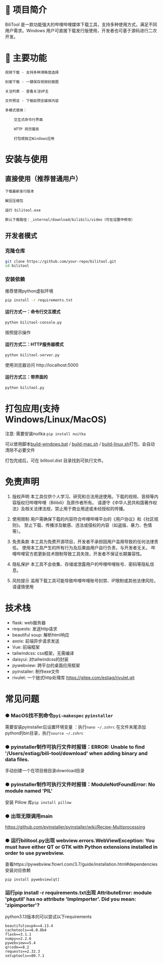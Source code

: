 # 📌 项目简介

BiliTool 是一款功能强大的哔哩哔哩媒体下载工具，支持多种使用方式，满足不同用户需求。Windows 用户可直接下载发行版使用，开发者也可基于源码进行二次开发。

# 🚀 主要功能

    视频下载 - 支持多种清晰度选择

    封面下载 - 一键保存视频封面图

    关注列表 - 查看关注UP主

    文件预览 - 下载前预览媒体内容

    多模式使用：

        交互式命令行界面

        HTTP 网页服务

        打包成独立Windows应用

# 安装与使用

## 直接使用（推荐普通用户）

    下载最新发行版本

    解压压缩包

    运行 bilitool.exe

    默认下载路径：_internal/download/bilibili/video（可在设置中修改）

## 开发者模式

### 克隆仓库

```bash
git clone https://github.com/your-repo/bilitool.git
cd bilitool
```

### 安装依赖
推荐使用python虚拟环境
```bash
pip install -r requirements.txt
```

#### 运行方式一：命令行交互模式

```bash
python bilitool-console.py
```
按照提示操作

#### 运行方式二：HTTP服务器模式

```bash
python bilitool-server.py
```
使用浏览器访问 http://localhost:5000 

#### 运行方式三：带界面的

```bash
python bilitool.py
```


# 打包应用(支持Windows/Linux/MacOS)
注意: 需要安装nuitka `pip install nuitka`

可以使用脚本[build-windows.bat](build-windows.bat) / [build-mac.sh](build-mac.sh) / [build-linux.sh](build-linux.sh)打包，会自动清除不必要文件

打包完成后，可在 bilitool.dist 目录找到可执行文件。




# 免责声明

1. 版权声明‌
   本工具仅供个人学习、研究和合法用途使用。下载的视频、音频等内容版权归哔哩哔哩（Bilibili）及原作者所有。
   请遵守《中华人民共和国著作权法》及相关法律法规，‌禁止用于商业用途或未经授权的传播‌。

2. 使用限制‌
   用户需确保下载的内容符合哔哩哔哩平台的《用户协议》和《社区规则》。
   禁止下载、传播涉及敏感、违法或侵权的内容（如盗版、暴力、色情等）。

3. 免责条款‌
   本工具为免费开源项目，开发者‌不承担‌因用户滥用导致的任何法律责任。
   使用本工具产生的所有行为及后果由用户自行负责，与开发者无关。
   哔哩哔哩官方若更新技术限制导致工具失效，开发者不保证长期兼容性。

4. 隐私保护‌
   本工具不会收集、存储或泄露用户的哔哩哔哩账号、密码等隐私信息。

5. 风险提示‌
   滥用下载工具可能导致哔哩哔哩账号封禁、IP限制或其他法律风险，请谨慎使用

# 技术栈

- flask: web服务器
- requests: 发送http请求
- beautiful soup: 解析html响应
- axois: 前端异步请求发送
- Vue: 前端框架
- tailwindcss: css框架，无需编译
- daisyui: 对tailwindcss的封装
- pywebview: 跨平台的桌面应用框架
- pyinstaller: 制作exe文件
- rivulet: 一个链式http处理库 https://gitee.com/estiag/rivulet.git

# 常见问题
### ● MacOS找不到命令`pyi-makespec` `pyinstaller`
需要安装pyinstaller后设置环境变量 ：执行`nano ~/.zshrc` 在文件末尾添加python的bin目录，执行`source ~/.zshrc`
### ● pyinstaller制作可执行文件时报错：ERROR: Unable to find '/Users/estiag/bili-tool/download' when adding binary and data files.
手动创建一个在项目根目录download目录
### ● pyinstaller制作可执行文件时报错：ModuleNotFoundError: No module named 'PIL'
安装 Pillow 库`pip install pillow`
### ● 出现无限调用main
https://github.com/pyinstaller/pyinstaller/wiki/Recipe-Multiprocessing
### ● 运行bilitool.py出现 webview.errors.WebViewException: You must have either QT or GTK with Python extensions installed in order to use pywebview.
查看https://pywebview.flowrl.com/3.7/guide/installation.html#dependencies 安装对应依赖
```shell
pip install pywebview[qt]
```
### 运行pip install -r requirements.txt出现 AttributeError: module 'pkgutil' has no attribute 'ImpImporter'. Did you mean: 'zipimporter'?
python3.13版本的可以尝试以下requirements
```commandline
beautifulsoup4==4.13.4
cachetools==6.0.0b4
flask==3.1.1
numpy==2.2.6
pywebview==5.4
qrcode==8.2
requests==2.32.3
setuptools==80.7.1
```